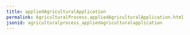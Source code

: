```yaml
---
title: appliedAgriculturalApplication
permalink: AgriculturalProcess.appliedAgriculturalApplication.html
jsonid: agriculturalprocess_appliedagriculturalapplication
---
```

